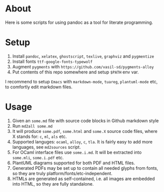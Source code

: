 # About
Here is some scripts for using pandoc as a tool for literate programming.

# Setup

1. Install `pandoc`, `xelatex`, `ghostscript`, `texlive`, `graphviz` and `pygmentize`
2. Install fonts `ttf-google-fonts-typewolf`
3. Augment `pygments` with `https://github.com/vasil-sd/pygments-alloy`
4. Put contents of this repo somewhere and setup `$PATH` env var.

I recommend to setup `Emacs` with `markdown-mode`, `tuareg`, `plantuml-mode` etc, to
comfortly edit markdown files.

# Usage

1. Given an `some.md` file with source code blocks in Github markdown style
2. Run `md2all some.md`
3. It will produce `some.pdf`, `some.html` and `some.X` source code files, where X stands for: `c`, `ml`, `als` etc.
4. Supported languges: `ocaml`, `alloy`, `c`, `tla`. It is fairly easy to add more languages, see `md2sources` script.
5. For OCaml interface files use `some.i.md`. It will be extracted into `some.mli`, `some.i.pdf` etc.
6. PlantUML diagrams supported for both PDF and HTML files.
7. Generated PDFs may be set up to contain all needed glyphs from fonts, so they are truly platform/fonts/etc-independent.
8. HTMLs are generated as self-contained, i.e. all images are embedded into HTML, so they are fully standalone.
